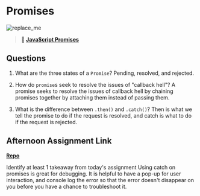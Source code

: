 # Promises

![replace_me](https://codeworks.blob.core.windows.net/public/assets/img/illustrations/placeholder.svg)

> **📖 [JavaScript Promises](https://codeworksacademy.com/fs-student-guide/resources/wk4/02-Promises)**

## Questions

1. What are the three states of a `Promise`?
   Pending, resolved, and rejected.

2. How do `promise`s seek to resolve the issues of "callback hell"?
   A promise seeks to resolve the issues of callback hell by chaining promises together by attaching them instead of passing them.

3. What is the difference between `.then()` and `.catch()`?
   Then is what we tell the promise to do if the request is resolved, and catch is what to do if the request is rejected.

## Afternoon Assignment Link

**[Repo](https://github.com/kaylacammack/GregsListAsyncScratch.git)**

Identify at least 1 takeaway from today's assignment
Using catch on promises is great for debugging. It is helpful to have a pop-up for user interaction, and console log the error so that the error doesn't disappear on you before you have a chance to troubleshoot it.
